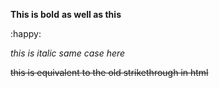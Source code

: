 **This is bold**
__as well as this__

:happy:

*this is italic*
_same case here_

~~this is equivalent to the old strikethrough in html~~
